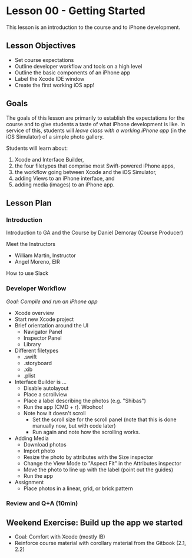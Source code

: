 # Lesson 00 - Getting Started

This lesson is an introduction to the course and to iPhone development.

## Lesson Objectives

* Set course expectations
* Outline developer workflow and tools on a high level
* Outline the basic components of an iPhone app
* Label the Xcode IDE window
* Create the first working iOS app!

## Goals

The goals of this lesson are primarily to establish the expectations for the course and to give students a taste of what iPhone development is like. In service of this, students will _leave class with a working iPhone app_ (in the iOS Simulator) of a simple photo gallery.

Students will learn about: 

1. Xcode and Interface Builder, 
2. the four filetypes that comprise most Swift-powered iPhone apps, 
3. the workflow going between Xcode and the iOS Simulator,
4. adding Views to an iPhone interface, and
5. adding media (images) to an iPhone app.

## Lesson Plan

### Introduction

Introduction to GA and the Course by Daniel Demoray (Course Producer)

Meet the Instructors

* William Martin, Instructor
* Angel Moreno, EIR

How to use Slack

### Developer Workflow

_Goal: Compile and run an iPhone app_

* Xcode overview
* Start new Xcode project
* Brief orientation around the UI
    * Navigator Panel
    * Inspector Panel
    * Library
* Different filetypes
    * .swift
    * .storyboard
    * .xib
    * .plist
* Interface Builder is ...
    * Disable autolayout
    * Place a scrollview
    * Place a label describing the photos (e.g. "Shibas")
    * Run the app (CMD + r). Woohoo!
    * Note how it doesn't scroll
        * Set the scroll size for the scroll panel (note that this is done manually now, but with code later)
        * Run again and note how the scrolling works.
* Adding Media
    * Download photos
    * Import photo
    * Resize the photo by attributes with the Size inspector
    * Change the View Mode to "Aspect Fit" in the Attributes inspector
    * Move the photo to line up with the label (point out the guides)
    * Run the app
* Assignment
    * Place photos in a linear, grid, or brick pattern

### Review and Q+A (10min)

## Weekend Exercise: Build up the app we started

* Goal: Comfort with Xcode (mostly IB)
* Reinforce course material with corollary material from the Gitbook (2.1, 2.2)

